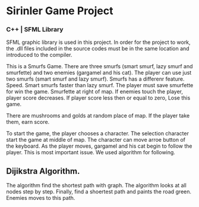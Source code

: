 # Sirinler Game Project
### C++  | SFML Library

SFML graphic library is used in this project.
In order for the project to work, the .dll files included in the source codes must be in the same location and introduced to the compiler.

This is a Smurfs Game.
There are three smurfs (smart smurf, lazy smurf and smurfette) and two enemies (gargamel and his cat).
The player can use just two smurfs (smart smurf and lazy smurf). Smurfs has a differenr feature. Speed. Smart smurfs faster than lazy smurf.
The player must save smurfette for win the game. Smurfette at right of map. If enemies touch the player, player score decreases. If player score less then or equal to zero, Lose this game.

There are mushrooms and golds at random place of map. If the player take them, earn score.

To start the game, the player chooses a character. The selection character start the game at middle of map. The character can move arroe button of the keyboard.
As the player moves, gargamel and his cat begin to follow the player.  This is most important issue. We used algorithm for following. 

## Dijikstra Algorithm.

The algorithm find the shortest path with graph. The algorithm looks at all nodes step by step. Finally, find a shoertest path and paints the road green. Enemies moves to this path.


